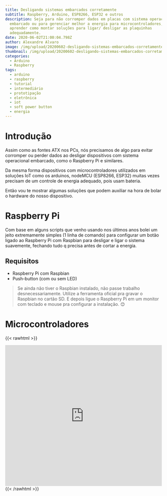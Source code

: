 ```yaml
---
title: Desligando sistemas embarcados corretamente
subtitle: Raspberry, Arduino, ESP8266, ESP32 e outros
description: Seja para não corromper dados em placas com sistema operacional
  embarcado ou para gerenciar melhor a energia para microcontroladores, vamos
  aprender como montar soluções para ligar/ desligar as plaquinhas
  adequadamente.
date: 2020-06-02T21:00:04.798Z
author: Alexandre Alvaro
image: /img/upload/20200602-desligando-sistemas-embarcados-corretamente-capa.jpg
thumbnail: /img/upload/20200602-desligando-sistemas-embarcados-corretamente-thumb.jpg
categories:
  - Arduino
  - Raspberry
tags:
  - arduino
  - raspberry
  - tutorial
  - intermediário
  - prototipação
  - eletrônica
  - iot
  - soft power button
  - energia
---
```

# Introdução

Assim como as fontes ATX nos PCs, nós precisamos de algo para evitar corromper ou perder dados ao desligar dispositivos com sistema operacional embarcado, como o Raspberry Pi e similares.

Da mesma forma dispositivos com microcontroladores utilizados em soluções IoT como os arduinos, nodeMCU (ESP8266, ESP32) muitas vezes precisam de um controle de energia adequado, pois usam bateria.

Então vou te mostrar algumas soluções que podem auxiliar na hora de bolar o hardware do nosso dispositivo.

# Raspberry Pi

Com base em alguns scripts que venho usando nos últimos anos bolei um jeito extremamente simples (1 linha de comando) para configurar um botão ligado ao Raspberry Pi com Raspbian para desligar e ligar o sistema suavemente, fechando tudo q precisa antes de cortar a energia.

## Requisitos

* Raspberry Pi com Raspbian
* Push-button (com ou sem LED)

> Se ainda não tiver o Raspbian instalado, não passe trabalho desnecessariamente. Utilize a ferramenta oficial pra gravar o Raspbian no cartão SD. E depois ligue o Raspberry Pi em um monitor com teclado e mouse pra configurar a instalação. 😊

# Microcontroladores

{{< rawhtml >}}
<iframe width="100%" height="453" src="https://www.tinkercad.com/embed/3beWFrFBNGm?editbtn=1" frameborder="0" marginwidth="0" marginheight="0" scrolling="no"></iframe>
{{< /rawhtml >}}